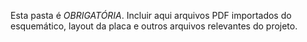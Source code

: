 Esta pasta é *OBRIGATÓRIA*. Incluir aqui arquivos PDF importados do esquemático, layout da placa e outros arquivos relevantes do projeto.
